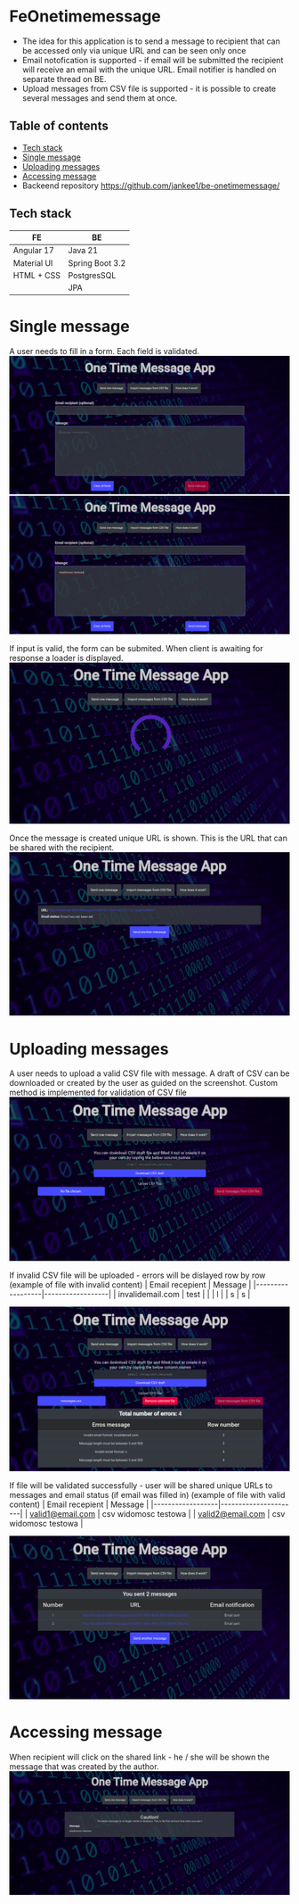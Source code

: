 # FeOnetimemessage

- The idea for this application is to send a message to recipient that can be accessed only via unique URL and can be seen only once
- Email notofication is supported - if email will be submitted the recipient will receive an email with the unique URL. Email notifier is handled on separate thread on BE. 
- Upload messages from CSV file is supported - it is possible to create several messages and send them at once.

## Table of contents
* [Tech stack](#Tech-stack)
* [Single message](#Single-message)
* [Uploading messages](#Uploading-messages)
* [Accessing message](#Accessing-message)
* Backeend repository https://github.com/jankee1/be-onetimemessage/

## Tech stack

| FE            | BE               |
|---------------|------------------|
| Angular 17    | Java 21          |
| Material UI   | Spring Boot 3.2  |
| HTML + CSS    | PostgresSQL      |
|               | JPA              |

# Single message
A user needs to fill in a form. Each field is validated.
![Alt text](./images/message1.png)
![Alt text](./images/message2.png)

If input is valid, the form can be submited. When client is awaiting for response a loader is displayed.
![Alt text](./images/message3.png)

Once the message is created unique URL is shown. This is the URL that can be shared with the recipient.
![Alt text](./images/message4.png)

# Uploading messages
A user needs to upload a valid CSV file with message. A draft of CSV can be downloaded or created by the user as guided on the screenshot. Custom method is implemented for validation of CSV file
![Alt text](./images/csv1.png)

If invalid CSV file will be uploaded - errors will be dislayed row by row
(example of file with invalid content)
| Email recepient  |  Message         |
|------------------|------------------|
| invalidemail.com | test             |
|                  | l                |
| s                | s                |

![Alt text](./images/csv3.png)

If file will be validated successfully - user will be shared unique URLs to messages and email status (if email was filled in)
(example of file with valid content)
| Email recepient  |  Message             |
|------------------|----------------------|
| valid1@email.com | csv widomosc testowa |
| valid2@email.com | csv widomosc testowa |

![Alt text](./images/csv4.png)

# Accessing message
When recipient will click on the shared link - he / she will be shown the message that was created by the author.
![Alt text](./images/message5.png)
